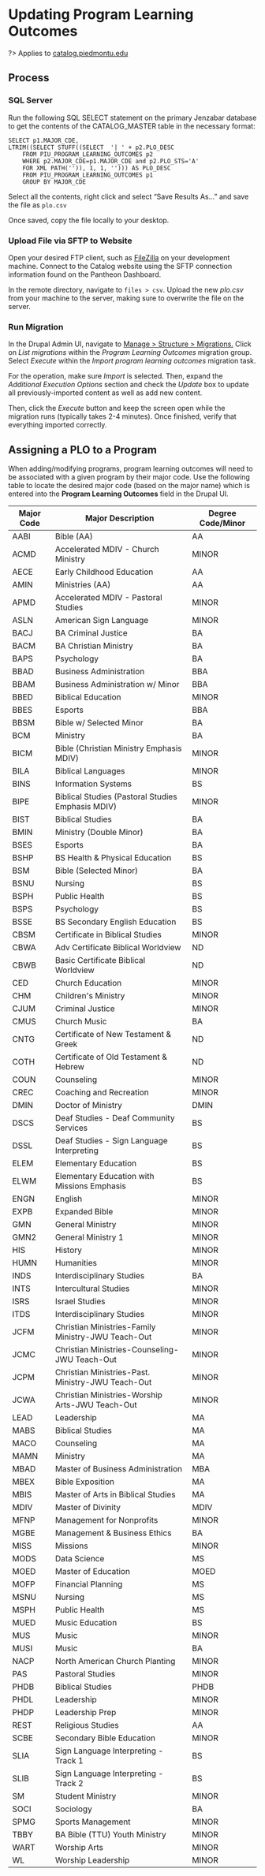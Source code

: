 # Updating Program Learning Outcomes
?> Applies to [catalog.piedmontu.edu](https://catalog.piedmontu.edu)

## Process
### SQL Server
Run the following SQL SELECT statement on the primary Jenzabar database to get the contents of the CATALOG_MASTER table in the necessary format:

```
SELECT p1.MAJOR_CDE,
LTRIM((SELECT STUFF((SELECT  '| ' + p2.PLO_DESC
    FROM PIU_PROGRAM_LEARNING_OUTCOMES p2
	WHERE p2.MAJOR_CDE=p1.MAJOR_CDE and p2.PLO_STS='A'
    FOR XML PATH('')), 1, 1, ''))) AS PLO_DESC
    FROM PIU_PROGRAM_LEARNING_OUTCOMES p1
    GROUP BY MAJOR_CDE
```

Select all the contents, right click and select “Save Results As…” and save the file as `plo.csv`

Once saved, copy the file locally to your desktop.

### Upload File via SFTP to Website
Open your desired FTP client, such as [FileZilla](https://filezilla-project.org/) on your development machine. Connect to the Catalog website using the SFTP connection information found on the Pantheon Dashboard.

In the remote directory, navigate to `files > csv`. Upload the new *plo.csv* from your machine to the server, making sure to overwrite the file on the server.

### Run Migration
In the Drupal Admin UI, navigate to [Manage > Structure > Migrations.](https://catalog.piedmontu.edu/admin/structure/migrate) Click on *List migrations* within the *Program Learning Outcomes* migration group. Select *Execute* within the *Import program learning outcomes* migration task.

For the operation, make sure *Import* is selected. Then, expand the *Additional Execution Options* section and check the *Update* box to update all previously-imported content as well as add new content.

Then, click the *Execute* button and keep the screen open while the migration runs (typically takes 2-4 minutes). Once finished, verify that everything imported correctly.

## Assigning a PLO to a Program
When adding/modifying programs, program learning outcomes will need to be associated with a given program by their major code. Use the following table to locate the desired major code (based on the major name) which is entered into the **Program Learning Outcomes** field in the Drupal UI.

|  Major Code |  Major Description |  Degree Code/Minor |
|---|---|---|
|AABI |Bible (AA)|AA |
|ACMD |Accelerated MDIV - Church Ministry|MINOR|
|AECE |Early Childhood Education|AA |
|AMIN |Ministries (AA)|AA |
|APMD |Accelerated MDIV - Pastoral Studies|MINOR|
|ASLN |American Sign Language|MINOR|
|BACJ |BA Criminal Justice|BA |
|BACM |BA Christian Ministry|BA |
|BAPS |Psychology|BA |
|BBAD |Business Administration|BBA|
|BBAM |Business Administration w/ Minor|BBA|
|BBED |Biblical Education|MINOR|
|BBES |Esports|BBA|
|BBSM |Bible w/ Selected Minor|BA |
|BCM  |Ministry|BA |
|BICM |Bible (Christian Ministry Emphasis MDIV)|MINOR|
|BILA |Biblical Languages|MINOR|
|BINS |Information Systems|BS |
|BIPE |Biblical Studies (Pastoral Studies Emphasis MDIV)|MINOR|
|BIST |Biblical Studies|BA |
|BMIN |Ministry (Double Minor)|BA |
|BSES |Esports|BA |
|BSHP |BS Health & Physical Education|BS |
|BSM  |Bible (Selected Minor)|BA |
|BSNU |Nursing|BS |
|BSPH |Public Health|BS |
|BSPS |Psychology|BS |
|BSSE |BS Secondary English Education|BS |
|CBSM |Certificate in Biblical Studies|MINOR|
|CBWA |Adv Certificate Biblical Worldview|ND |
|CBWB |Basic Certificate Biblical Worldview|ND |
|CED  |Church Education|MINOR|
|CHM  |Children's Ministry|MINOR|
|CJUM |Criminal Justice|MINOR|
|CMUS |Church Music|BA |
|CNTG |Certificate of New Testament & Greek|ND |
|COTH |Certificate of Old Testament & Hebrew|ND |
|COUN |Counseling|MINOR|
|CREC |Coaching and Recreation|MINOR|
|DMIN |Doctor of Ministry|DMIN|
|DSCS |Deaf Studies - Deaf Community Services|BS |
|DSSL |Deaf Studies - Sign Language Interpreting|BS |
|ELEM |Elementary Education|BS |
|ELWM |Elementary Education with Missions Emphasis|BS |
|ENGN |English|MINOR|
|EXPB |Expanded Bible|MINOR|
|GMN  |General Ministry|MINOR|
|GMN2 |General Ministry 1|MINOR|
|HIS  |History|MINOR|
|HUMN |Humanities|MINOR|
|INDS |Interdisciplinary Studies|BA |
|INTS |Intercultural Studies|MINOR|
|ISRS |Israel Studies|MINOR|
|ITDS |Interdisciplinary Studies|MINOR|
|JCFM |Christian Ministries-Family Ministry-JWU Teach-Out|MINOR|
|JCMC |Christian Ministries-Counseling-JWU Teach-Out|MINOR|
|JCPM |Christian Ministries-Past. Ministry-JWU Teach-Out|MINOR|
|JCWA |Christian Ministries-Worship Arts-JWU Teach-Out|MINOR|
|LEAD |Leadership|MA |
|MABS |Biblical Studies|MA |
|MACO |Counseling|MA |
|MAMN |Ministry|MA |
|MBAD |Master of Business Administration|MBA|
|MBEX |Bible Exposition|MA |
|MBIS |Master of Arts in Biblical Studies|MA |
|MDIV |Master of Divinity|MDIV|
|MFNP |Management for Nonprofits|MINOR|
|MGBE |Management & Business Ethics|BA |
|MISS |Missions|MINOR|
|MODS |Data Science|MS |
|MOED |Master of Education|MOED|
|MOFP |Financial Planning|MS |
|MSNU |Nursing|MS |
|MSPH |Public Health|MS |
|MUED |Music Education|BS |
|MUS  |Music|MINOR|
|MUSI |Music|BA |
|NACP |North American Church Planting|MINOR|
|PAS  |Pastoral Studies|MINOR|
|PHDB |Biblical Studies|PHDB|
|PHDL |Leadership|MINOR|
|PHDP |Leadership Prep|MINOR|
|REST |Religious Studies|AA |
|SCBE |Secondary Bible Education|MINOR|
|SLIA |Sign Language Interpreting - Track 1|BS |
|SLIB |Sign Language Interpreting - Track 2|BS |
|SM   |Student Ministry|MINOR|
|SOCI |Sociology|BA |
|SPMG |Sports Management|MINOR|
|TBBY |BA Bible (TTU) Youth Ministry|MINOR|
|WART |Worship Arts|MINOR|
|WL   |Worship Leadership|MINOR|
